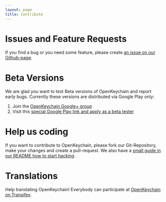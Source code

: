 ```yaml
---
layout: page
title: Contribute
---
```


# Issues and Feature Requests

If you find a bug or you need some feature, please create [an issue on our Github-page](https://github.com/open-keychain/open-keychain/issues).

# Beta Versions

We are glad you want to test Beta versions of OpenKeychain and report early bugs.
Currently these versions are distributed via Google Play only:

 1. Join the [OpenKeychain Google+ group](https://plus.google.com/u/0/communities/100667924987940385351)
 2. Visit this [special Google Play link and apply as a beta tester](https://play.google.com/apps/testing/org.sufficientlysecure.keychain)

#  Help us coding 

If you want to contribute to OpenKeychain, please fork our Git-Repository, make your changes and create a pull-request.
We also have a [small guide in our README how to start hacking](https://github.com/open-keychain/open-keychain#how-to-help-the-project).

# Translations

Help translating OpenKeychain! Everybody can participate at [OpenKeychain on Transifex](http://www.transifex.com/projects/p/open-keychain/).

<a href="http://www.transifex.com/projects/p/open-keychain/" rel="nofollow"><img alt="" src="http://www.transifex.com/projects/p/openpgp-keychain/resource/strings/chart/image_png?bla.png" /></a>